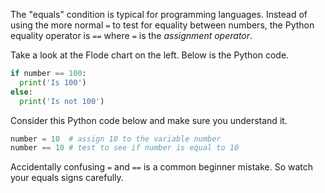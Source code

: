 The "equals" condition is typical for programming languages. Instead of using the more normal `=` to test for equality between numbers, the Python equality operator is `==` where `=` is the *assignment operator*.

Take a look at the Flode chart on the left. Below is the Python code.

```python
if number == 100:
  print('Is 100')
else:
  print('Is not 100')
```

Consider this Python code below and make sure you understand it.

```python
number = 10  # assign 10 to the variable number
number == 10 # test to see if number is equal to 10
```

Accidentally confusing `=` and `==` is a common beginner mistake. So watch your equals signs carefully. 